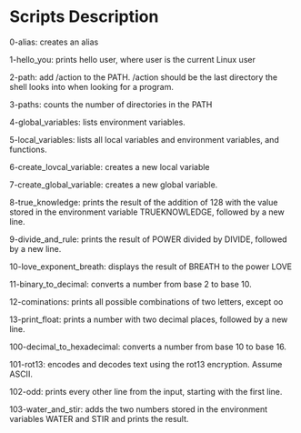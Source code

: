 <h1>Scripts Description</h1>

0-alias: creates an alias

1-hello_you: prints hello user, where user is the current Linux user

2-path: add /action to the PATH. /action should be the last directory the shell looks into when looking for a program.

3-paths: counts the number of directories in the PATH

4-global_variables: lists environment variables.

5-local_variables: lists all local variables and environment variables, and functions.

6-create_lovcal_variable: creates a new local variable

7-create_global_variable: creates a new global variable.

8-true_knowledge: prints the result of the addition of 128 with the value stored in the environment variable TRUEKNOWLEDGE, followed by a new line.

9-divide_and_rule: prints the result of POWER divided by DIVIDE, followed by a new line.

10-love_exponent_breath: displays the result of BREATH to the power LOVE

11-binary_to_decimal: converts a number from base 2 to base 10.

12-cominations: prints all possible combinations of two letters, except oo

13-print_float: prints a number with two decimal places, followed by a new line.

100-decimal_to_hexadecimal: converts a number from base 10 to base 16.

101-rot13:  encodes and decodes text using the rot13 encryption. Assume ASCII.

102-odd:  prints every other line from the input, starting with the first line.

103-water_and_stir: adds the two numbers stored in the environment variables WATER and STIR and prints the result.
